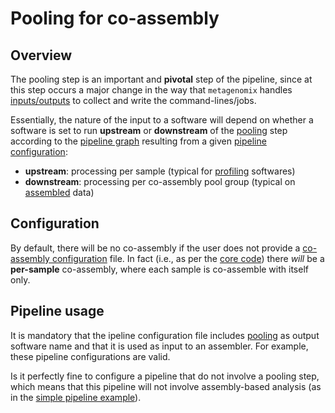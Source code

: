 # Pooling for co-assembly

## Overview

The pooling step is an important and **pivotal** step of the pipeline, since 
at this step occurs a major change in the way that `metagenomix` handles
[inputs/outputs](https://github.com/FranckLejzerowicz/metagenomix/blob/main/metagenomix/doc/tutorials/code/io_unit.md)
to collect and write the command-lines/jobs.

Essentially, the nature of the input to a software will depend on whether a 
software is set to run **upstream** or **downstream** of the
[pooling](https://github.com/FranckLejzerowicz/metagenomix/wiki/Softwares#pooling)
step according to the
[pipeline graph](https://github.com/FranckLejzerowicz/metagenomix/blob/main/metagenomix/doc/graph.md)
resulting from a given
[pipeline configuration](https://github.com/FranckLejzerowicz/metagenomix/blob/main/metagenomix/doc/pipeline.md):
  * **upstream**: processing per sample (typical for
[profiling](https://github.com/FranckLejzerowicz/metagenomix/wiki/Softwares#profiling)
softwares)
  * **downstream**: processing per co-assembly pool group (typical on
[assembled](https://github.com/FranckLejzerowicz/metagenomix/wiki/Softwares#assembling)
data)

## Configuration

By default, there will be no co-assembly if the user does not provide a 
[co-assembly configuration](https://github.com/FranckLejzerowicz/metagenomix/blob/main/metagenomix/doc/co-assembly.md)
file. In fact (i.e., as per the
[core code](https://github.com/FranckLejzerowicz/metagenomix/blob/main/metagenomix/doc/tutorials/code/core/commands.md))
there _will_ be a **per-sample** co-assembly, where each sample is co-assemble 
with itself only.

## Pipeline usage 

It is mandatory that the  ipeline configuration file includes
[pooling](https://github.com/FranckLejzerowicz/metagenomix/wiki/Softwares#pooling)
as output software name and that it is used as input to an assembler. For 
example, these pipeline configurations are valid.

Is it perfectly fine to configure a pipeline that do not involve a pooling 
step, which means that this pipeline will not involve assembly-based 
analysis (as in the
[simple pipeline example](https://github.com/FranckLejzerowicz/metagenomix/blob/main/metagenomix/doc/pipeline.md#simple)).